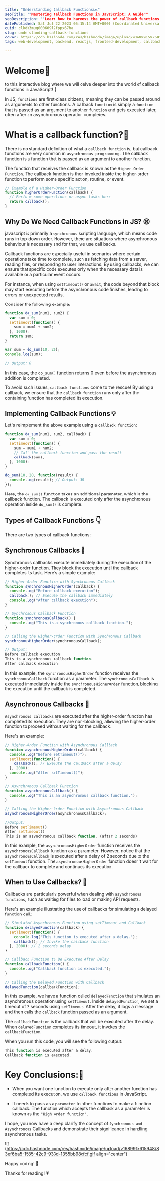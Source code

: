 ```yaml
---
title: "Understanding Callback Functions📞🔙"
seoTitle: ""Mastering Callback Functions in JavaScript: A Guide""
seoDescription: ""Learn how to harness the power of callback functions in JavaScript for handling asynchronous tasks. A comprehensive guide to using callbacks effectively.""
datePublished: Sat Jul 22 2023 05:15:14 GMT+0000 (Coordinated Universal Time)
cuid: clkdk3muq000609l2fppx67ha
slug: understanding-callback-functions
cover: https://cdn.hashnode.com/res/hashnode/image/upload/v1689915975922/39a8ebe6-4d9c-4949-8724-61789da76c38.png
tags: web-development, backend, reactjs, frontend-development, callback-functions

---
```


# Welcome🤌

to this interactive blog where we will delve deeper into the world of callback functions in JavaScript! 🚀

In JS, `functions` are first-class citizens, meaning they can be passed around as arguments to other functions. A callback `function` is simply a `function` that is passed as an argument to another `function` and gets executed later, often after an asynchronous operation completes.

# **What is a callback function?💭**

There is no standard definition of what a `callback function` is, but callback functions are very common in `asynchronous programming`. The callback function is a function that is passed as an argument to another function.

The function that receives the callback is known as the `Higher-Order Function`. The callback function is then invoked inside the higher-order function to perform some specific action, routine, or event.

```javascript
// Example of a Higher-Order Function
function higherOrderFunction(callback) {
  // Perform some operations or async tasks here
  return callback();
}
```

## **Why Do We Need Callback Functions in JS? 😫**

javascript is primarily a `synchronous` scripting language, which means code runs in top-down order. However, there are situations where asynchronous behaviour is necessary and for that, we use call backs.

Callback functions are especially useful in scenarios where certain operations take time to complete, such as fetching data from a server, reading files, or responding to user interactions. By using callbacks, we can ensure that specific code executes only when the necessary data is available or a particular event occurs.

For instance, when using `setTimeout()` or `await`, the code beyond that block may start executing before the asynchronous code finishes, leading to errors or unexpected results.

Consider the following example:

```javascript
function do_sum(num1, num2) {
  var sum = 0;
  setTimeout(function() {
    sum = num1 + num2;
  }, 1000);
  return sum;
}

var sum = do_sum(10, 20);
console.log(sum); 

// Output: 0
```

In this case, the `do_sum()` function returns 0 even before the asynchronous addition is completed.

To avoid such issues, `callback functions` come to the rescue! By using a callback, we ensure that the `callback function` runs only after the containing function has completed its execution.

## **Implementing Callback Functions 💡**

Let's reimplement the above example using a `callback function`:

```javascript
function do_sum(num1, num2, callback) {
  var sum = 0;
  setTimeout(function() {
    sum = num1 + num2;
    // Call the callback function and pass the result
    callback(sum);
  }, 1000);
}

do_sum(10, 20, function(result) {
  console.log(result); // Output: 30
});
```

Here, the `do_sum()` function takes an additional parameter, which is the callback function. The callback is executed only after the asynchronous operation inside `do_sum()` is complete.

## **Types of Callback Functions 👇**

There are two types of callback functions:

## **Synchronous Callbacks 🔂**

Synchronous callbacks execute immediately during the execution of the higher-order function. They block the execution until the callback completes its task. Here's a simple example:

```javascript
// Higher-Order Function with Synchronous Callback
function synchronousHigherOrder(callback) {
  console.log("Before callback execution");
  callback(); // Execute the callback immediately
  console.log("After callback execution");
}

// Synchronous Callback Function
function synchronousCallback() {
  console.log("This is a synchronous callback function.");
}

// Calling the Higher-Order Function with Synchronous Callback
synchronousHigherOrder(synchronousCallback);
```

```javascript
// Output:
Before callback execution
This is a synchronous callback function.
After callback execution
```

In this example, the `synchronousHigherOrder` function receives the `synchronousCallback` function as a parameter. The `synchronousCallback` is executed immediately inside the `synchronousHigherOrder` function, blocking the execution until the callback is completed.

## **Asynchronous Callbacks 🥸**

`Asynchronous callbacks` are executed after the higher-order function has completed its execution. They are non-blocking, allowing the higher-order function to proceed without waiting for the callback.

Here's an example:

```javascript
// Higher-Order Function with Asynchronous Callback
function asynchronousHigherOrder(callback) {
  console.log("Before setTimeout()");
  setTimeout(function() {
    callback(); // Execute the callback after a delay
  }, 2000);
  console.log("After setTimeout()");
}

// Asynchronous Callback Function
function asynchronousCallback() {
  console.log("This is an asynchronous callback function.");
}

// Calling the Higher-Order Function with Asynchronous Callback
asynchronousHigherOrder(asynchronousCallback);
```

```javascript
//Output:
Before setTimeout()
After setTimeout()
This is an asynchronous callback function. (after 2 seconds)
```

In this example, the `asynchronousHigherOrder` function receives the `asynchronousCallback` function as a parameter. However, notice that the `asynchronousCallback` is executed after a delay of 2 seconds due to the `setTimeout` function. The `asynchronousHigherOrder` function doesn't wait for the callback to complete and continues its execution.

## **When to Use Callbacks? 🤫**

Callbacks are particularly powerful when dealing with `asynchronous functions`, such as waiting for files to load or making API requests.

Here's an example illustrating the use of callbacks for simulating a delayed function call.:

```javascript
// Simulated Asynchronous Function using setTimeout and Callback
function delayedFunction(callback) {
  setTimeout(function() {
    console.log("This function is executed after a delay.");
    callback(); // Invoke the callback function
  }, 2000); // 2 seconds delay
}

// Callback Function to Be Executed After Delay
function callbackFunction() {
  console.log("Callback function is executed.");
}

// Calling the Delayed Function with Callback
delayedFunction(callbackFunction);
```

In this example, we have a function called `delayedFunction` that simulates an asynchronous operation using `setTimeout`. Inside `delayedFunction`, we set a timeout of 2 seconds using `setTimeout`. After the delay, it logs a message and then calls the `callback` function passed as an argument.

The `callbackFunction` is the callback that will be executed after the delay. When `delayedFunction` completes its timeout, it invokes the `callbackFunction`.

When you run this code, you will see the following output:

```javascript
This function is executed after a delay.
Callback function is executed.
```

# **Key Conclusions:🔐**

* When you want one function to execute only after another function has completed its execution, we use `callback functions` in JavaScript.
    
* It needs to pass as a `parameter` to other functions to make a function callback. The function which accepts the callback as a parameter is known as the `"High order function".`
    

I hope, you now have a deep clarify the concept of `Synchronous and Asynchronous` Callbacks and demonstrate their significance in handling asynchronous tasks.

![](https://cdn.hashnode.com/res/hashnode/image/upload/v1689915615948/83ef6ba5-1585-42c9-933d-1355bb98cfcf.gif align="center")

Happy coding! 🚀

Thanks for reading! 💗